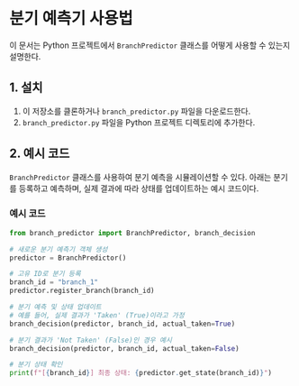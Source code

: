 # 분기 예측기 사용법

이 문서는 Python 프로젝트에서 `BranchPredictor` 클래스를 어떻게 사용할 수 있는지 설명한다.

## 1. 설치

1. 이 저장소를 클론하거나 `branch_predictor.py` 파일을 다운로드한다.
2. `branch_predictor.py` 파일을 Python 프로젝트 디렉토리에 추가한다.

## 2. 예시 코드

`BranchPredictor` 클래스를 사용하여 분기 예측을 시뮬레이션할 수 있다. 아래는 분기를 등록하고 예측하며, 실제 결과에 따라 상태를 업데이트하는 예시 코드이다.

### 예시 코드

```python
from branch_predictor import BranchPredictor, branch_decision

# 새로운 분기 예측기 객체 생성
predictor = BranchPredictor()

# 고유 ID로 분기 등록
branch_id = "branch_1"
predictor.register_branch(branch_id)

# 분기 예측 및 상태 업데이트
# 예를 들어, 실제 결과가 'Taken' (True)이라고 가정
branch_decision(predictor, branch_id, actual_taken=True)

# 분기 결과가 'Not Taken' (False)인 경우 예시
branch_decision(predictor, branch_id, actual_taken=False)

# 분기 상태 확인
print(f"[{branch_id}] 최종 상태: {predictor.get_state(branch_id)}")

